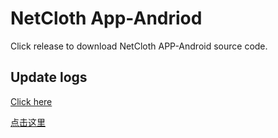 # NetCloth App-Andriod
Click release to download NetCloth APP-Android source code.

## Update logs
[Click here](https://netcloth.zendesk.com/hc/en-us/sections/360007699613-App-Update-logs)

[点击这里](https://netcloth.zendesk.com/hc/zh-cn/sections/360007699613-APP%E5%8D%87%E7%BA%A7%E6%97%A5%E5%BF%97)

